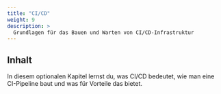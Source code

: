 ```yaml
---
title: "CI/CD"
weight: 9
description: >
  Grundlagen für das Bauen und Warten von CI/CD-Infrastruktur
---
```


## Inhalt

In diesem optionalen Kapitel lernst du, was CI/CD bedeutet, wie man eine CI-Pipeline baut und was für Vorteile das bietet.
